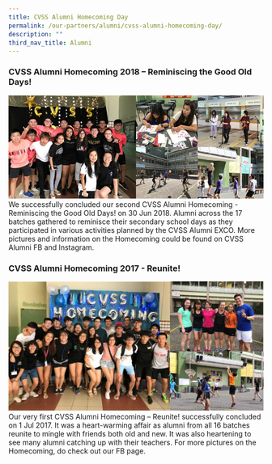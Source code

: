 ```yaml
---
title: CVSS Alumni Homecoming Day
permalink: /our-partners/alumni/cvss-alumni-homecoming-day/
description: ""
third_nav_title: Alumni
---
```

### CVSS Alumni Homecoming 2018 – Reminiscing the Good Old Days!

![](/images/alumuni_30jun18.jpg)
We successfully concluded our second CVSS Alumni Homecoming - Reminiscing the Good Old Days! on 30 Jun 2018. Alumni across the 17 batches gathered to reminisce their secondary school days as they participated in various activities planned by the CVSS Alumni EXCO. More pictures and information on the Homecoming could be found on CVSS Alumni FB and Instagram.

### CVSS Alumni Homecoming 2017 - Reunite!
![](/images/reunite.jpg)
Our very first CVSS Alumni Homecoming – Reunite! successfully concluded on 1 Jul 2017. It was a heart-warming affair as alumni from all 16 batches reunite to mingle with friends both old and new. It was also heartening to see many alumni catching up with their teachers. For more pictures on the Homecoming, do check out our FB page.